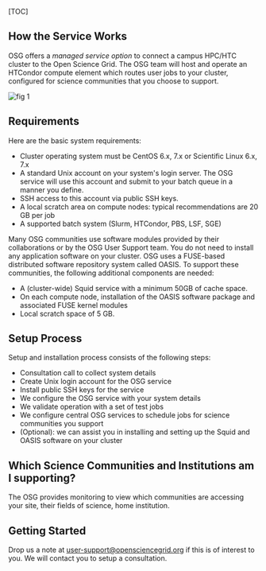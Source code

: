 [title]: - "OSG Managed Services"

[TOC] 


## How the Service Works

OSG offers a *managed service option* to connect a campus HPC/HTC cluster to the Open Science Grid. The OSG team will host and operate an HTCondor compute element which routes user jobs to your cluster, configured for science communities that you choose to support. 

![fig 1](https://raw.githubusercontent.com/OSGConnect/connectbook/master/images/screenshot_2980.png)



## Requirements

Here are the basic system requirements:

* Cluster operating system must be CentOS 6.x, 7.x or Scientific Linux 6.x, 7.x 
* A standard Unix account on your system's login server. The OSG service will use this account and submit to your batch queue in a manner you define.
* SSH access to this account via public SSH keys.
* A local scratch area on compute nodes: typical recommendations are 20 GB per job
* A supported batch system (Slurm, HTCondor, PBS, LSF, SGE)

Many OSG communities use software modules provided by their collaborations or by the OSG User Support team. You do not need to install any application software on your cluster. OSG uses a FUSE-based distributed software repository system called OASIS. To support these communities, the following additional components are needed: 
       
* A (cluster-wide) Squid service with a minimum 50GB of cache space.
* On each compute node, installation of the OASIS software package and associated FUSE kernel modules
* Local scratch space of 5 GB.

## Setup Process

Setup and installation process consists of the following steps:
  
* Consultation call to collect system details
* Create Unix login account for the OSG service
* Install public SSH keys for the service
* We configure the OSG service with your system details
* We validate operation with a set of test jobs
* We configure central OSG services to schedule jobs for science communities you support
* (Optional): we can assist you in installing and setting up the Squid and OASIS software on your cluster 


## Which Science Communities and Institutions am I supporting?

The OSG provides monitoring to view which communities are accessing your site, their fields of science, home institution. 



## Getting Started

Drop us a note at [user-support@opensciencegrid.org](mailto:user-support@opensciencegrid.org) if this is of interest to you. We will contact you to setup a consultation.  

[atlas]: http://connect.usatlas.org

